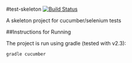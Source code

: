 #test-skeleton [![Build Status](https://api.shippable.com/projects/5521b1bc5ab6cc1352b899ac/badge?branchName=master)](https://app.shippable.com/projects/5521b1bc5ab6cc1352b899ac/builds/latest)

A skeleton project for cucumber/selenium tests

##Instructions for Running

The project is run using gradle (tested with v2.3):

```
gradle cucumber
```